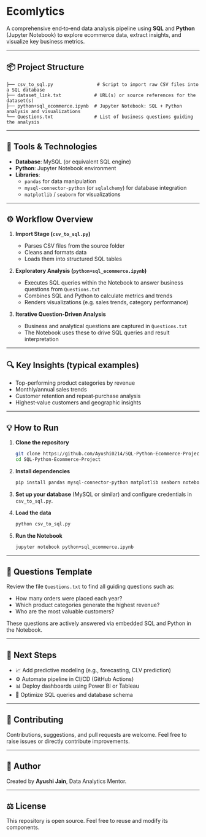 # Ecomlytics

A comprehensive end‑to‑end data analysis pipeline using **SQL** and **Python** (Jupyter Notebook) to explore ecommerce data, extract insights, and visualize key business metrics.

---

## 📦 Project Structure

```
├── csv_to_sql.py                # Script to import raw CSV files into a SQL database
├── dataset_link.txt            # URL(s) or source references for the dataset(s)
├── python+sql_ecommerce.ipynb  # Jupyter Notebook: SQL + Python analysis and visualizations
└── Questions.txt               # List of business questions guiding the analysis
```

---

## 🧰 Tools & Technologies

- **Database**: MySQL (or equivalent SQL engine)
- **Python**: Jupyter Notebook environment
- **Libraries**:
  - `pandas` for data manipulation
  - `mysql-connector-python` (or `sqlalchemy`) for database integration
  - `matplotlib` / `seaborn` for visualizations

---

## ⚙️ Workflow Overview

1. **Import Stage (`csv_to_sql.py`)**
   - Parses CSV files from the source folder
   - Cleans and formats data
   - Loads them into structured SQL tables

2. **Exploratory Analysis (`python+sql_ecommerce.ipynb`)**
   - Executes SQL queries within the Notebook to answer business questions from `Questions.txt`
   - Combines SQL and Python to calculate metrics and trends
   - Renders visualizations (e.g. sales trends, category performance)

3. **Iterative Question‑Driven Analysis**
   - Business and analytical questions are captured in `Questions.txt`
   - The Notebook uses these to drive SQL queries and result interpretation

---

## 🔍 Key Insights (typical examples)

- Top-performing product categories by revenue  
- Monthly/annual sales trends  
- Customer retention and repeat‑purchase analysis  
- Highest‑value customers and geographic insights

---

## 💡 How to Run

1. **Clone the repository**  
   ```bash
   git clone https://github.com/Ayushi0214/SQL-Python-Ecommerce-Project.git
   cd SQL-Python-Ecommerce-Project
   ```

2. **Install dependencies**  
   ```bash
   pip install pandas mysql-connector-python matplotlib seaborn notebook
   ```

3. **Set up your database** (MySQL or similar) and configure credentials in `csv_to_sql.py`.

4. **Load the data**  
   ```bash
   python csv_to_sql.py
   ```

5. **Run the Notebook**  
   ```bash
   jupyter notebook python+sql_ecommerce.ipynb
   ```

---

## 📝 Questions Template

Review the file `Questions.txt` to find all guiding questions such as:
- How many orders were placed each year?
- Which product categories generate the highest revenue?
- Who are the most valuable customers?

These questions are actively answered via embedded SQL and Python in the Notebook.

---

## 🚀 Next Steps

- 📈 Add predictive modeling (e.g., forecasting, CLV prediction)  
- ⚙️ Automate pipeline in CI/CD (GitHub Actions)  
- 📊 Deploy dashboards using Power BI or Tableau  
- 🧹 Optimize SQL queries and database schema

---

## 👋 Contributing

Contributions, suggestions, and pull requests are welcome. Feel free to raise issues or directly contribute improvements.

---

## 🧍 Author

Created by **Ayushi Jain**, Data Analytics Mentor.

---

## ⚖️ License

This repository is open source. Feel free to reuse and modify its components.
